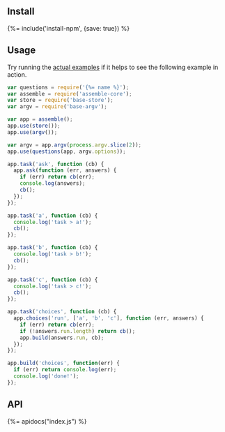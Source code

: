 ## Install
{%= include('install-npm', {save: true}) %}

## Usage

Try running the [actual examples](./example.js) if it helps to see the following example in action.

```js
var questions = require('{%= name %}');
var assemble = require('assemble-core');
var store = require('base-store');
var argv = require('base-argv');

var app = assemble();
app.use(store());
app.use(argv());

var argv = app.argv(process.argv.slice(2));
app.use(questions(app, argv.options));

app.task('ask', function (cb) {
  app.ask(function (err, answers) {
    if (err) return cb(err);
    console.log(answers);
    cb();
  });
});

app.task('a', function (cb) {
  console.log('task > a!');
  cb();
});

app.task('b', function (cb) {
  console.log('task > b!');
  cb();
});

app.task('c', function (cb) {
  console.log('task > c!');
  cb();
});

app.task('choices', function (cb) {
  app.choices('run', ['a', 'b', 'c'], function (err, answers) {
    if (err) return cb(err);
    if (!answers.run.length) return cb();
    app.build(answers.run, cb);
  });
});

app.build('choices', function(err) {
  if (err) return console.log(err);
  console.log('done!');
});
```

## API
{%= apidocs("index.js") %}
